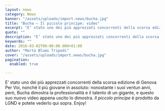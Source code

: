 ```yaml
---
layout: news
category: News
banner: "/assets/uploads/import.news/bucha.jpg"
title: "Bucha – Il piccolo principe: video"
excerpt: "E’ stato uno dei più apprezzati concorrenti della scorsa edizione di Genova Per Voi, nonché il più giovane in assoluto: nonostante i suoi ventun anni, però, Bucha dimostra la professionalità e il talento di un gigante, e questo suo nuovo video appena uscito lo dimostra. Il piccolo principe è prodotto da LGND e potete vederlo [&hellip"
quote: ""
description: "E’ stato uno dei più apprezzati concorrenti della scorsa edizione di Genova Per Voi, nonché il più giovane in assoluto: nonostante i suoi ventun anni, però, Bucha dimostra la professionalità e il talento di un gigante, e questo suo nuovo video appena uscito lo dimostra. Il piccolo principe è prodotto da LGND e potete vederlo [&hellip"
keywords: ""
date: 2016-03-02T00:00:00.000+01:00
author: "Marta Blumi Tripodi"
cover: "/assets/uploads/import.news/bucha.jpg"
pagination:
  enabled: true

---
```


E’ stato uno dei più apprezzati concorrenti della scorsa edizione di Genova Per Voi, nonché il più giovane in assoluto: nonostante i suoi ventun anni, però, Bucha dimostra la professionalità e il talento di un gigante, e questo suo nuovo video appena uscito lo dimostra. _Il piccolo principe_ è prodotto da LGND e potete vederlo qui sopra. Enjoy!